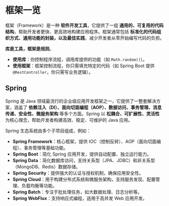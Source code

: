 # 框架一览

框架（Framework）是一种 **软件开发工具**，它提供了一组 **通用的、可复用的代码结构**，帮助开发者更快、更高效地构建应用程序。框架通常包括 **标准化的代码组织方式、通用功能的封装，以及最佳实践**，减少开发者从零开始编写代码的负担。

**库是工具，框架是规则**。

- **使用库**：你控制程序流程，调用库提供的功能（如 `Math.random()`）。
- **使用框架**：框架控制流程，你只需填充特定的代码（如 Spring Boot 提供 `@RestController`，你只需写业务逻辑）。

## Spring

Spring 是 Java 领域最流行的企业级应用开发框架之一，它提供了一整套解决方案，涵盖了 **依赖注入（DI）、面向切面编程（AOP）、数据访问、事务管理、消息传递、安全性、微服务架构** 等多个方面。Spring 以 **松耦合、可扩展性、灵活性** 为核心理念，帮助开发者构建高效、稳定、可维护的 Java 应用。

Spring 生态系统由多个子项目组成，例如：

- **Spring Framework**：核心框架，提供 IOC（控制反转）、AOP（面向切面编程）、事务管理等基础功能。
- **Spring Boot**：简化 Spring 应用开发，提供自动配置、独立运行能力。
- **Spring Data**：简化数据库访问，支持关系型（JPA、JDBC）和非关系型（MongoDB、Redis）数据存储。
- **Spring Security**：提供强大的认证与授权机制，确保应用安全性。
- **Spring Cloud**：用于构建分布式系统和微服务架构，支持服务发现、配置管理、负载均衡等功能。
- **Spring Batch**：专注于批处理任务，如大数据处理、日志分析等。
- **Spring WebFlux**：支持响应式编程，适用于高并发 Web 应用开发。

